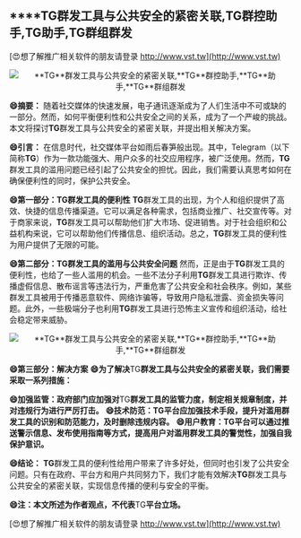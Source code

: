 ## ****TG**群发工具与公共安全的紧密关联,**TG**群控助手,**TG**助手,**TG**群组群发**

[😍想了解推广相关软件的朋友请登录 http://www.vst.tw](http://www.vst.tw)

 <center><img src="https://vst.tw/MP4/tuiguang/png/0.png" alt="**TG**群发工具与公共安全的紧密关联,**TG**群控助手,**TG**助手,**TG**群组群发"></center>

**😄摘要：**
随着社交媒体的快速发展，电子通讯逐渐成为了人们生活中不可或缺的一部分。然而，如何平衡便利性和公共安全之间的关系，成为了一个严峻的挑战。本文将探讨**TG**群发工具与公共安全的紧密关联，并提出相关解决方案。

**😄引言：**
在信息时代，社交媒体平台如雨后春笋般出现。其中，Telegram（以下简称**TG**）作为一款功能强大、用户众多的社交应用程序，被广泛使用。然而，**TG**群发工具的滥用问题已经引起了公共安全的担忧。因此，我们需要认真思考如何在确保便利性的同时，保护公共安全。

**😄第一部分：**TG**群发工具的便利性**
**TG**群发工具的出现，为个人和组织提供了高效、快捷的信息传播渠道。它可以满足各种需求，包括商业推广、社交宣传等。对于商家来说，**TG**群发工具可以帮助他们扩大市场、促进销售。对于社会组织和公益机构来说，它可以帮助他们传播信息、组织活动。总之，**TG**群发工具的便利性为用户提供了无限的可能。

**😄第二部分：**TG**群发工具的滥用与公共安全问题**
然而，正是由于**TG**群发工具的便利性，也给了一些人滥用的机会。一些不法分子利用**TG**群发工具进行欺诈、传播虚假信息、散布谣言等违法行为，严重危害了公共安全和社会秩序。例如，某些群发工具被用于传播恶意软件、网络诈骗等，导致用户隐私泄露、资金损失等问题。此外，一些极端分子也利用**TG**群发工具进行恐怖主义宣传和组织活动，给社会稳定带来威胁。

 <center><img src="https://vst.tw/MP4/tuiguang/png/4.png" alt="**TG**群发工具与公共安全的紧密关联,**TG**群控助手,**TG**助手,**TG**群组群发"></center>

**😄第三部分：解决方案**
**😄为了解决**TG**群发工具与公共安全的紧密关联，我们需要采取一系列措施：**

**😄加强监管：政府部门应加强对**TG**群发工具的监管力度，制定相关规章制度，并对违规行为进行严厉打击。**
**😄技术防范：**TG**平台应加强技术手段，提升对滥用群发工具的识别和防范能力，及时删除违规内容。**
**😄用户教育：**TG**平台可以通过推送警示信息、发布使用指南等方式，提高用户对滥用群发工具的警觉性，加强自我保护意识。**

**😄结论：**
**TG**群发工具的便利性给用户带来了许多好处，但同时也引发了公共安全问题。只有在政府、平台方和用户共同努力下，我们才能有效解决**TG**群发工具与公共安全的紧密关联，实现信息传播的便利与安全的平衡。

**😄注：本文所述为作者观点，不代表**TG**平台立场。**

[😍想了解推广相关软件的朋友请登录 http://www.vst.tw](http://www.vst.tw)



